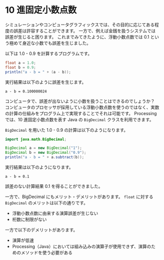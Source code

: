 # 10 進固定小数点数

シミュレーションやコンピュータグラフィックスでは、その目的に応じてある程度の誤差は許容することができます。
一方で、例えば金銭を扱うシステムでは誤差が生じると困ります。
これまでみてきたように、浮動小数点数では 0.1 という極めて身近な小数でも誤差を生じました。

以下は 1.0 - 0.9 を計算するプログラムです。

```java
float a = 1.0;
float b = 0.9;
println("a - b = " + (a - b));
```

実行結果は以下のように誤差を生じます。

```console
a - b = 0.100000024
```

コンピュータで、誤差が出ないように小数を扱うことはできるのでしょうか？
コンピュータのプロセッサが採用している浮動小数点数を使うのではなく、実数の計算の仕組みをプログラム上で実現することでそれは可能です。
Processing では、10 進固定小数点数を表す Java の `BigDecimal` クラスを利用できます。

`BigDecimal` を用いた 1.0 - 0.9 の計算は以下のようになります。

```java
import java.math.BigDecimal;

BigDecimal a = new BigDecimal("1");
BigDecimal b = new BigDecimal("0.9");
println("a - b = " + a.subtract(b));
```

実行結果は以下のようになります。

```console
a - b = 0.1
```

誤差のない計算結果 0.1 を得ることができました。

一方で、BigDecimal にもメリット・デメリットがあります。
`float` に対する `BigDecimal` のメリットは以下の通りです。

- 浮動小数点数に由来する演算誤差が生じない
- 桁数に制限がない

一方で以下のデメリットがあります。

- 演算が低速
- Processing（Java）においては組み込みの演算子が使用できず、演算のためのメソッドを使う必要がある
